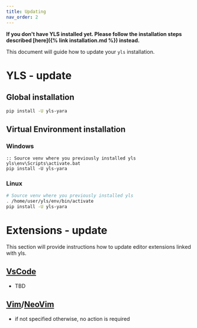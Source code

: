 ```yaml
---
title: Updating
nav_order: 2
---
```


**If you don't have YLS installed yet. Please follow the installation steps
described [here]({% link installation.md %}) instead.**

This document will guide how to update your `yls` installation.

# YLS - update

## Global installation

```bash
pip install -U yls-yara
```

## Virtual Environment installation

### Windows

```batchfile
:: Source venv where you previously installed yls
yls\env\Scripts\activate.bat
pip install -U yls-yara
```

### Linux

```bash
# Source venv where you previously installed yls
. /home/user/yls/env/bin/activate
pip install -U yls-yara
```

# Extensions - update

This section will provide instructions how to update editor extensions linked with yls.
## [VsCode](https://code.visualstudio.com/)
- TBD
## [Vim](https://www.vim.org/)/[NeoVim](https://neovim.io/)
- if not specified otherwise, no action is required
